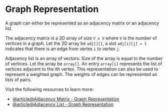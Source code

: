 # Graph Representation

A graph can either be represented as an adjacency matrix or an adjacency list.

The adjacency matrix is a 2D array of size `V x V` where `V` is the number of vertices in a graph. Let the 2D array be `adj[][]`, a slot `adj[i][j] = 1` indicates that there is an edge from vertex `i` to vertex `j`.

Adjacency list is an array of vectors. Size of the array is equal to the number of vertices. Let the array be `array[]`. An entry `array[i]` represents the list of vertices adjacent to the ith vertex. This representation can also be used to represent a weighted graph. The weights of edges can be represented as lists of pairs.

Visit the following resources to learn more:

- [@article@Adjacency Matrix - Graph Representation](https://www.programiz.com/dsa/graph-adjacency-matrix)
- [@article@Adjacency List - Graph Representation](https://www.programiz.com/dsa/graph-adjacency-list)